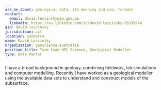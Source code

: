 ```yaml
---
ask_me_about: geological data, its meaning and use, formats
contact:
  email: david.lescinsky@ga.gov.au
  linkedin: https://au.linkedin.com/in/david-lescinsky-65335546
gid: david-lescinsky
jurisdiction: act
location: canberra
name: David Lescinsky
organisation: geoscience-australia
position_title: Team lead HPC Science, Geological Modeller
type: Data Mentor
---
```


I have a broad background in geology, combining fieldwork, lab simulations and computer modelling. Recently I have worked as a geological modeller using the available data sets to understand and construct models of the subsurface.